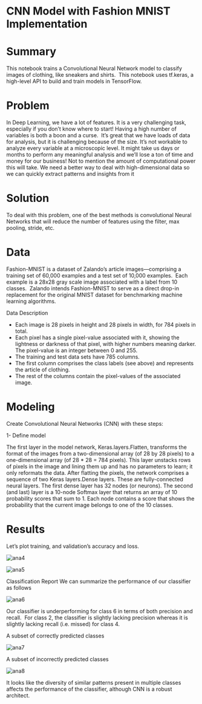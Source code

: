 # CNN Model with Fashion MNIST Implementation

# Summary

This notebook trains a Convolutional Neural Network model to classify images of clothing, like sneakers and shirts. 
This notebook uses tf.keras, a high-level API to build and train models in TensorFlow.


# Problem

In Deep Learning, we have a lot of features. It is a very challenging task, especially if you don’t know where to start! Having a high number of variables is both a boon and a curse. 
It’s great that we have loads of data for analysis, but it is challenging because of the size.
It’s not workable to analyze every variable at a microscopic level. It might take us days or months to perform any meaningful analysis and we’ll lose a ton of time and money for our business! Not to mention the amount of computational power this will take.
We need a better way to deal with high-dimensional data so we can quickly extract patterns and insights from it


# Solution

To deal with this problem, one of the best methods is convolutional Neural Networks that will reduce the number of features using the filter, max pooling, stride, etc.


# Data

Fashion-MNIST is a dataset of Zalando’s article images—comprising a training set of 60,000 examples and a test set of 10,000 examples. 
Each example is a 28x28 gray scale image associated with a label from 10 classes. 
Zalando intends Fashion-MNIST to serve as a direct drop-in replacement for the original MNIST dataset for benchmarking machine learning algorithms.

Data Description

- Each image is 28 pixels in height and 28 pixels in width, for 784 pixels in total.
- Each pixel has a single pixel-value associated with it, showing the lightness or darkness of that pixel, with higher numbers meaning 
  darker. The pixel-value is an integer between 0 and 255.
- The training and test data sets have 785 columns.
- The first column comprises the class labels (see above) and represents the article of clothing.
- The rest of the columns contain the pixel-values of the associated image.

# Modeling

Create Convolutional Neural Networks (CNN) with these steps:

1- Define model

The first layer in the model network, Keras.layers.Flatten, transforms the format of the images from a two-dimensional array (of 28 by 28 pixels) to a one-dimensional array (of 28 * 28 = 784 pixels).
This layer unstacks rows of pixels in the image and lining them up and has no parameters to learn; it    only reformats the data.
After flatting the pixels, the network comprises a sequence of two Keras layers.Dense layers. These are fully-connected neural layers.
The first dense layer has 32 nodes (or neurons). The second (and last) layer is a 10-node Softmax layer that returns an array of 10 probability scores that sum to 1.
Each node contains a score that shows the probability that the current image belongs to one of the 10 classes.






# Results

Let’s plot training, and validation’s accuracy and loss.

![ana4](https://user-images.githubusercontent.com/33470542/81485204-58ceb180-9219-11ea-8493-9240503cc8d2.png)

![ana5](https://user-images.githubusercontent.com/33470542/81485219-756ae980-9219-11ea-8d2f-1888dd23da41.png)

Classification Report
We can summarize the performance of our classifier as follows

![ana6](https://user-images.githubusercontent.com/33470542/81485231-9a5f5c80-9219-11ea-88b2-4655916888af.png)

Our classifier is underperforming for class 6 in terms of both precision and recall. 
For class 2, the classifier is slightly lacking precision whereas it is slightly lacking recall (i.e. missed) for class 4.

A subset of correctly predicted classes

![ana7](https://user-images.githubusercontent.com/33470542/81485939-39d31e00-921f-11ea-86d1-18120db46e47.png)


A subset of incorrectly predicted classes

![ana8](https://user-images.githubusercontent.com/33470542/81485951-58391980-921f-11ea-9dc8-b60065e929d7.png)


It looks like the diversity of similar patterns present in multiple classes affects the performance of the classifier, although CNN is a robust architect.


